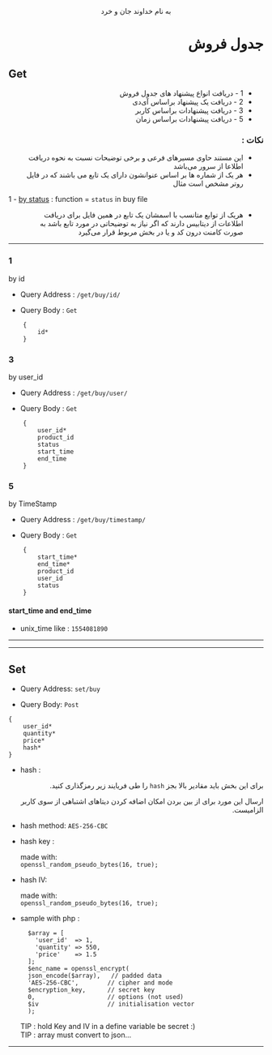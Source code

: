 <style>
dl{direction:rtl; text-align:right}
dt{direction:ltr; text-align:left}
</style>
<center>به نام خداوند جان و خرد</center>
<dl>

# جدول فروش

</dl>

## Get

<dl>

- 1 -  دریافت انواع پیشنهاد های جدول فروش
- 2 - دریافت یک پیشنهاد براساس آی‌دی
- 3 - دریافت پیشنهادات براساس کاربر
- 5 - دریافت پیشنهادات براساس زمان 


### نکات :
- این مستند حاوی مسیر‌های فرعی و برخی توضیحات نسبت به نحوه دریافت اطلاعا از سرور می‌باشد
- هر یک از شماره ها بر اساس عنوانشون دارای یک تابع می باشند که در فایل روتر مشخص است مثال
<dt>

1 - [by status](#3)  : function = `status`  in buy file

</dt>

- هریک از توابع متانسب با اسمشان یک تابع در همین فایل برای دریافت اطلاعات از دیتابیس دارند که اگر نیاز به توضیحاتی در مورد تابع باشد به صورت کامنت درون کد و یا در بخش مربوط قرار می‌گیرد
</dl>

---

### 1 
by id
- Query Address : `/get/buy/id/`

- Query Body : `Get`
```  
    {
        id*
    }
```

### 3 
by user_id
- Query Address : `/get/buy/user/`

- Query Body : `Get`
```  
    {
        user_id*
        product_id
        status
        start_time
        end_time
    }
```


### 5 
by TimeStamp
- Query Address : `/get/buy/timestamp/`

- Query Body : `Get`
```  
    {
        start_time*
        end_time*
        product_id
        user_id
        status
    }
```


#### start_time and end_time
  - unix_time like : ` 1554081890 `


---
---

## Set
<dl>



</dl>

- Query Address: `set/buy`

- Query Body: `Post`
```
{
    user_id*
    quantity*
    price*
    hash*
}
```

- hash :
<dl>

برای این بخش باید مقادیر بالا بجز `hash` را طی فریایند زیر رمزگذاری کنید.

ارسال این مورد برای از بین بردن امکان اضافه کردن دیتا‌های اشتباهی از سوی کاربر الزامیست.

</dl>

- hash method: `AES-256-CBC`
- hash key   : 
  
  made with: \
  ```openssl_random_pseudo_bytes(16, true);```
- hash IV: 

    made with: \
    ```openssl_random_pseudo_bytes(16, true);```

- sample with php :
  ```
    $array = [
      'user_id'  => 1,
      'quantity' => 550,
      'price'    => 1.5
    ];
    $enc_name = openssl_encrypt(
    json_encode($array),   // padded data
    'AES-256-CBC',        // cipher and mode
    $encryption_key,      // secret key
    0,                    // options (not used)
    $iv                   // initialisation vector
    );
  ```
  TIP : hold Key and IV in a define variable be secret :)\
  TIP : array must convert to json...
----